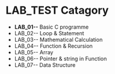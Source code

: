 # LAB_TEST Catagory

* **LAB_01--** Basic C programme
* LAB_02-- Loop & Statement
* LAB_03-- Mathematical Calculation
* LAB_04-- Function & Recursion
* LAB_05-- Array
* LAB_06-- Pointer & string in Function
* LAB_07-- Data Structure
